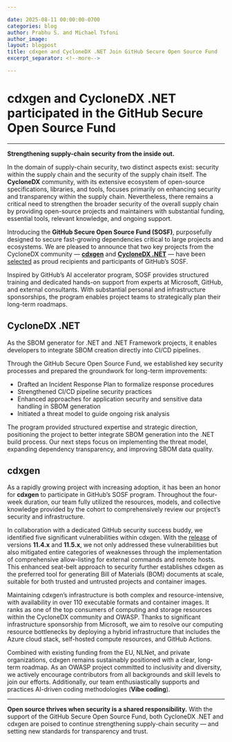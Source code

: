 ```yaml
---

date: 2025-08-11 00:00:00-0700
categories: blog
author: Prabhu S. and Michael Tsfoni
author_image:
layout: blogpost
title: cdxgen and CycloneDX .NET Join GitHub Secure Open Source Fund
excerpt_separator: <!--more-->

---
```


# cdxgen and CycloneDX .NET participated in the GitHub Secure Open Source Fund

---

**Strengthening supply-chain security from the inside out.**

In the domain of supply-chain security, two distinct aspects exist: security within the supply chain and the security of the supply chain itself. The **CycloneDX** community, with its extensive ecosystem of open-source specifications, libraries, and tools, focuses primarily on enhancing security and transparency within the supply chain. Nevertheless, there remains a critical need to strengthen the broader security of the overall supply chain by providing open-source projects and maintainers with substantial funding, essential tools, relevant knowledge, and ongoing support.

Introducing the **GitHub Secure Open Source Fund (SOSF)**, purposefully designed to secure fast-growing dependencies critical to large projects and ecosystems. We are pleased to announce that two key projects from the CycloneDX community — **[cdxgen](https://github.com/CycloneDX/cdxgen)** and **[CycloneDX .NET](https://github.com/cyclonedx/cyclonedx-dotnet)** — have been [selected](https://github.blog/open-source/maintainers/securing-the-supply-chain-at-scale-starting-with-71-important-open-source-projects/) as proud recipients and participants of GitHub’s SOSF.

Inspired by GitHub’s AI accelerator program, SOSF provides structured training and dedicated hands-on support from experts at Microsoft, GitHub, and external consultants. With substantial personal and infrastructure sponsorships, the program enables project teams to strategically plan their long-term roadmaps.

## CycloneDX .NET

As the SBOM generator for .NET and .NET Framework projects, it enables developers to integrate SBOM creation directly into CI/CD pipelines.

Through the GitHub Secure Open Source Fund, we established key security processes and prepared the groundwork for long-term improvements:

* Drafted an Incident Response Plan to formalize response procedures
* Strengthened CI/CD pipeline security practices
* Enhanced approaches for application security and sensitive data handling in SBOM generation
* Initiated a threat model to guide ongoing risk analysis

The program provided structured expertise and strategic direction, positioning the project to better integrate SBOM generation into the .NET build process. Our next steps focus on implementing the threat model, expanding dependency transparency, and improving SBOM data quality.

## cdxgen

As a rapidly growing project with increasing adoption, it has been an honor for **cdxgen** to participate in GitHub’s SOSF program. Throughout the four-week duration, our team fully utilized the resources, models, and collective knowledge provided by the cohort to comprehensively review our project’s security and infrastructure.

In collaboration with a dedicated GitHub security success buddy, we identified five significant vulnerabilities within cdxgen. With the [release](https://github.com/CycloneDX/cdxgen/releases) of versions **11.4.x** and **11.5.x**, we not only addressed these vulnerabilities but also mitigated entire categories of weaknesses through the implementation of comprehensive allow-listing for external commands and remote hosts. This enhanced seat-belt approach to security further establishes cdxgen as the preferred tool for generating Bill of Materials (BOM) documents at scale, suitable for both trusted and untrusted projects and container images.

Maintaining cdxgen’s infrastructure is both complex and resource-intensive, with availability in over 110 executable formats and container images. It ranks as one of the top consumers of computing and storage resources within the CycloneDX community and OWASP. Thanks to significant infrastructure sponsorship from Microsoft, we aim to resolve our computing resource bottlenecks by deploying a hybrid infrastructure that includes the Azure cloud stack, self-hosted compute resources, and GitHub Actions.

Combined with existing funding from the EU, NLNet, and private organizations, cdxgen remains sustainably positioned with a clear, long-term roadmap. As an OWASP project committed to inclusivity and diversity, we actively encourage contributors from all backgrounds and skill levels to join our efforts. Additionally, our team enthusiastically supports and practices AI-driven coding methodologies (**Vibe coding**).

---

**Open source thrives when security is a shared responsibility.** With the support of the GitHub Secure Open Source Fund, both CycloneDX .NET and cdxgen are poised to continue strengthening supply-chain security — and setting new standards for transparency and trust.
